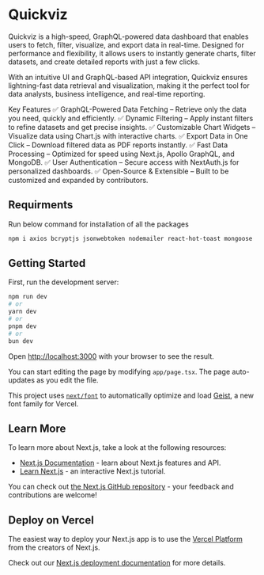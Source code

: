 # Quickviz

Quickviz is a high-speed, GraphQL-powered data dashboard that enables users to fetch, filter, visualize, and export data in real-time. Designed for performance and flexibility, it allows users to instantly generate charts, filter datasets, and create detailed reports with just a few clicks.

With an intuitive UI and GraphQL-based API integration, Quickviz ensures lightning-fast data retrieval and visualization, making it the perfect tool for data analysts, business intelligence, and real-time reporting.

Key Features
✅ GraphQL-Powered Data Fetching – Retrieve only the data you need, quickly and efficiently.
✅ Dynamic Filtering – Apply instant filters to refine datasets and get precise insights.
✅ Customizable Chart Widgets – Visualize data using Chart.js with interactive charts.
✅ Export Data in One Click – Download filtered data as PDF reports instantly.
✅ Fast Data Processing – Optimized for speed using Next.js, Apollo GraphQL, and MongoDB.
✅ User Authentication – Secure access with NextAuth.js for personalized dashboards.
✅ Open-Source & Extensible – Built to be customized and expanded by contributors.

## Requirments
Run below command for installation of all the packages
```bash
npm i axios bcryptjs jsonwebtoken nodemailer react-hot-toast mongoose
```

## Getting Started

First, run the development server:

```bash
npm run dev
# or
yarn dev
# or
pnpm dev
# or
bun dev
```

Open [http://localhost:3000](http://localhost:3000) with your browser to see the result.

You can start editing the page by modifying `app/page.tsx`. The page auto-updates as you edit the file.

This project uses [`next/font`](https://nextjs.org/docs/app/building-your-application/optimizing/fonts) to automatically optimize and load [Geist](https://vercel.com/font), a new font family for Vercel.

## Learn More

To learn more about Next.js, take a look at the following resources:

- [Next.js Documentation](https://nextjs.org/docs) - learn about Next.js features and API.
- [Learn Next.js](https://nextjs.org/learn) - an interactive Next.js tutorial.

You can check out [the Next.js GitHub repository](https://github.com/vercel/next.js) - your feedback and contributions are welcome!

## Deploy on Vercel

The easiest way to deploy your Next.js app is to use the [Vercel Platform](https://vercel.com/new?utm_medium=default-template&filter=next.js&utm_source=create-next-app&utm_campaign=create-next-app-readme) from the creators of Next.js.

Check out our [Next.js deployment documentation](https://nextjs.org/docs/app/building-your-application/deploying) for more details.
